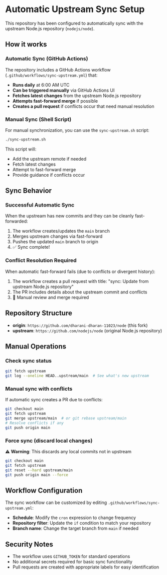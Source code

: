 # Automatic Upstream Sync Setup

This repository has been configured to automatically sync with the upstream Node.js repository (`nodejs/node`).

## How it works

### Automatic Sync (GitHub Actions)

The repository includes a GitHub Actions workflow (`.github/workflows/sync-upstream.yml`) that:

- **Runs daily** at 6:00 AM UTC
- **Can be triggered manually** via GitHub Actions UI
- **Fetches latest changes** from the upstream Node.js repository
- **Attempts fast-forward merge** if possible
- **Creates a pull request** if conflicts occur that need manual resolution

### Manual Sync (Shell Script)

For manual synchronization, you can use the `sync-upstream.sh` script:

```bash
./sync-upstream.sh
```

This script will:
- Add the upstream remote if needed
- Fetch latest changes
- Attempt to fast-forward merge
- Provide guidance if conflicts occur

## Sync Behavior

### Successful Automatic Sync
When the upstream has new commits and they can be cleanly fast-forwarded:
1. The workflow creates/updates the `main` branch
2. Merges upstream changes via fast-forward
3. Pushes the updated `main` branch to origin
4. ✅ Sync complete!

### Conflict Resolution Required
When automatic fast-forward fails (due to conflicts or divergent history):
1. The workflow creates a pull request with title: "sync: Update from upstream Node.js repository"
2. The PR includes details about the upstream commit and conflicts
3. 👤 Manual review and merge required

## Repository Structure

- **origin**: `https://github.com/dharani-dharan-11023/node` (this fork)
- **upstream**: `https://github.com/nodejs/node` (original Node.js repository)

## Manual Operations

### Check sync status
```bash
git fetch upstream
git log --oneline HEAD..upstream/main  # See what's new upstream
```

### Manual sync with conflicts
If automatic sync creates a PR due to conflicts:
```bash
git checkout main
git fetch upstream
git merge upstream/main  # or git rebase upstream/main
# Resolve conflicts if any
git push origin main
```

### Force sync (discard local changes)
⚠️ **Warning**: This discards any local commits not in upstream
```bash
git checkout main
git fetch upstream
git reset --hard upstream/main
git push origin main --force
```

## Workflow Configuration

The sync workflow can be customized by editing `.github/workflows/sync-upstream.yml`:

- **Schedule**: Modify the `cron` expression to change frequency
- **Repository filter**: Update the `if` condition to match your repository
- **Branch name**: Change the target branch from `main` if needed

## Security Notes

- The workflow uses `GITHUB_TOKEN` for standard operations
- No additional secrets required for basic sync functionality
- Pull requests are created with appropriate labels for easy identification